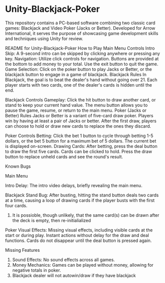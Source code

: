 # Unity-Blackjack-Poker
This repository contains a PC-based software combining two classic card games: Blackjack and Video Poker (Jacks or Better). Developed for Arrow International, it serves the purpose of showcasing game development skills and techniques using Unity for review.


README for Unity-Blackjack-Poker
How to Play
Main Menu Controls
Intro Skip: A 9-second intro can be skipped by clicking anywhere or pressing any key.
Navigation: Utilize click controls for navigation. Buttons are provided at the bottom to add money to your total. Use the exit button to quit the game.
Game Selection: Click on the poker button to play Jacks or Better, or the blackjack button to engage in a game of blackjack.
Blackjack Rules
In Blackjack, the goal is to beat the dealer's hand without going over 21. Each player starts with two cards, one of the dealer's cards is hidden until the end.

Blackjack Controls
Gameplay: Click the hit button to draw another card, or stand to keep your current hand value. The menu button allows you to pause the game, resume, or return to the main menu.
Poker (Jacks or Better) Rules
Jacks or Better is a variant of five-card draw poker. Players win by having at least a pair of Jacks or better. After the first draw, players can choose to hold or draw new cards to replace the ones they discard.

Poker Controls
Betting: Click the bet 1 button to cycle through betting 1-5 dollars, or the bet 5 button for a maximum bet of 5 dollars. The current bet is displayed on-screen.
Drawing Cards: After betting, press the deal button to draw the first five cards. Cards can be clicked to hold. Press the draw button to replace unheld cards and see the round's result.

Known Bugs

Main Menu

Intro Delay: The intro video delays, briefly revealing the main menu.

Blackjack
Stand Bug: After busting, hitting the stand button deals two cards at a time, causing a loop of drawing cards if the player busts with the first four cards.
1) It is possioble, though unlikely, that the same card(s) can be drawn after the deck is empty, then re-initialialized

Poker
Visual Effects: Missing visual effects, including visible cards at the start or during play. Instant actions without delay for the draw and deal functions. Cards do not disappear until the deal button is pressed again.

Missing Features
1) Sound Effects: No sound effects across all games.
2) Money Mechanics: Games can be played without money, allowing for negative totals in poker.
3) Blackjack dealer will not autowin/draw if they have blackjack
